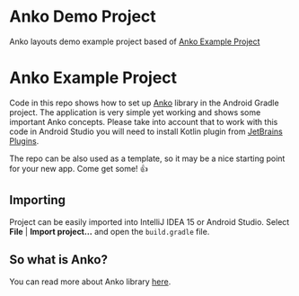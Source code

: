 Anko Demo Project
=================
Anko layouts demo example project based of [Anko Example Project](https://github.com/Kotlin/anko-example) 

Anko Example Project
===========

Code in this repo shows how to set up [Anko](https://github.com/JetBrains/anko) library in the Android Gradle project. The application is very simple yet working and shows some important Anko concepts. Please take into account that to work with this code in Android Studio you will need to install Kotlin plugin from [JetBrains Plugins](https://plugins.jetbrains.com/plugin/6954?pr=androidstudio).

The repo can be also used as a template, so it may be a nice starting point for your new app. Come get some! :thumbsup:

## Importing

Project can be easily imported into IntelliJ IDEA 15 or Android Studio.
Select **File** | **Import project…** and open the ``build.gradle`` file.

## So what is Anko?

You can read more about Anko library [here](https://github.com/JetBrains/anko).
